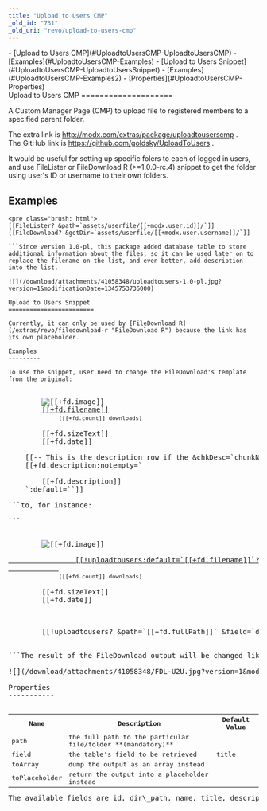 ```yaml
---
title: "Upload to Users CMP"
_old_id: "731"
_old_uri: "revo/upload-to-users-cmp"
---
```


<div>- [Upload to Users CMP](#UploadtoUsersCMP-UploadtoUsersCMP)
  - [Examples](#UploadtoUsersCMP-Examples)
- [Upload to Users Snippet](#UploadtoUsersCMP-UploadtoUsersSnippet)
  - [Examples](#UploadtoUsersCMP-Examples2)
  - [Properties](#UploadtoUsersCMP-Properties)

</div>Upload to Users CMP 
====================

A Custom Manager Page (CMP) to upload file to registered members to a specified parent folder.

The extra link is <http://modx.com/extras/package/uploadtouserscmp> .   
The GitHub link is <https://github.com/goldsky/UploadToUsers> .

It would be useful for setting up specific folers to each of logged in users, and use FileLister or FileDownload R (>=1.0.0-rc.4) snippet to get the folder using user's ID or username to their own folders.

Examples 
---------

```
<pre class="brush: html">
[[FileLister? &path=`assets/userfile/[[+modx.user.id]]/`]]
[[FileDownload? &getDir=`assets/userfile/[[+modx.user.username]]/`]]

```Since version 1.0-pl, this package added database table to store additional information about the files, so it can be used later on to replace the filename on the list, and even better, add description into the list.

![](/download/attachments/41058348/uploadtousers-1.0-pl.jpg?version=1&modificationDate=1345753736000)

Upload to Users Snippet 
========================

Currently, it can only be used by [FileDownload R](/extras/revo/filedownload-r "FileDownload R") because the link has its own placeholder.

Examples 
---------

To use the snippet, user need to change the FileDownload's template from the original:

```
<pre class="brush: html">
    <tr[[+fd.class]]>
        <td style="width:16px;"><img src="[[+fd.image]]" alt="[[+fd.image]]" /></td>
        <td><a href="[[+fd.link]]"[[+fd.linkAttribute]]>[[+fd.filename]]</a>
            <span style="font-size:80%">([[+fd.count]] downloads)</span>
        </td>
        <td>[[+fd.sizeText]]</td>
        <td>[[+fd.date]]</td>
    </tr>
    [[-- This is the description row if the &chkDesc=`chunkName` is provided --]]
    [[+fd.description:notempty=`<tr>
        <td></td>
        <td colspan="3">[[+fd.description]]</td>
    </tr>`:default=``]]

```to, for instance:

```
<pre class="brush: html">
    <tr[[+fd.class]]>
        <td style="width:16px;"><img src="[[+fd.image]]" alt="[[+fd.image]]" /></td>
        <td><a href="[[+fd.link]]"[[+fd.linkAttribute]]>
                [[!uploadtousers:default=`[[+fd.filename]]`? &path=`[[+fd.fullPath]]` &field=`title`]]
            </a>
            <span style="font-size:80%">([[+fd.count]] downloads)</span>
        </td>
        <td>[[+fd.sizeText]]</td>
        <td>[[+fd.date]]</td>
    </tr>
    <tr>
        <td></td>
        <td colspan="3">[[!uploadtousers? &path=`[[+fd.fullPath]]` &field=`description`]]</td>
    </tr>

```The result of the FileDownload output will be changed like this:

![](/download/attachments/41058348/FDL-U2U.jpg?version=1&modificationDate=1345754441000)

Properties 
-----------

<table><tbody><tr><th>Name </th><th>Description </th><th>Default Value </th></tr><tr><td>path </td><td>the full path to the particular file/folder **(mandatory)**</td><td></td></tr><tr><td>field </td><td>the table's field to be retrieved </td><td>title </td></tr><tr><td>toArray </td><td>dump the output as an array instead </td><td></td></tr><tr><td>toPlaceholder </td><td>return the output into a placeholder instead </td><td></td></tr></tbody></table>The available fields are id, dir\_path, name, title, description.